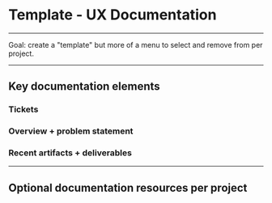# Template - UX Documentation

---

Goal: create a "template" but more of a menu to select and remove from per project.


----


## Key documentation elements

### Tickets
### Overview + problem statement
### Recent artifacts + deliverables



----


## Optional documentation resources per project
